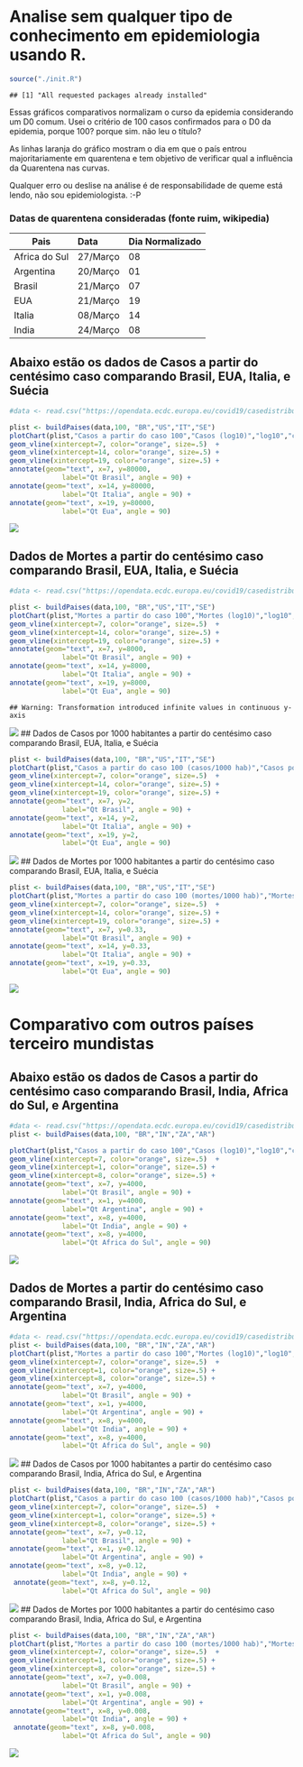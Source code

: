 Analise sem qualquer tipo de conhecimento em epidemiologia usando R.
====================================================================

``` r
source("./init.R")
```

    ## [1] "All requested packages already installed"

Essas gráficos comparativos normalizam o curso da epidemia considerando
um D0 comum. Usei o critério de 100 casos confirmados para o D0 da
epidemia, porque 100? porque sim. não leu o título?

As linhas laranja do gráfico mostram o dia em que o país entrou
majoritariamente em quarentena e tem objetivo de verificar qual a
influência da Quarentena nas curvas.

Qualquer erro ou deslise na análise é de responsabilidade de queme está
lendo, não sou epidemiologista. :-P

### Datas de quarentena consideradas (fonte ruim, wikipedia)

| Pais          | Data     | Dia Normalizado |
|---------------|:---------|-----------------|
| Africa do Sul | 27/Março | 08              |
| Argentina     | 20/Março | 01              |
| Brasil        | 21/Março | 07              |
| EUA           | 21/Março | 19              |
| Italia        | 08/Março | 14              |
| India         | 24/Março | 08              |

Abaixo estão os dados de Casos a partir do centésimo caso comparando Brasil, EUA, Italia, e Suécia
--------------------------------------------------------------------------------------------------

``` r
#data <- read.csv("https://opendata.ecdc.europa.eu/covid19/casedistribution/csv", na.strings = "", fileEncoding = "UTF-8-BOM")

plist <- buildPaises(data,100, "BR","US","IT","SE")
plotChart(plist,"Casos a partir do caso 100","Casos (log10)","log10","cum_cases") +
geom_vline(xintercept=7, color="orange", size=.5)  +
geom_vline(xintercept=14, color="orange", size=.5) +
geom_vline(xintercept=19, color="orange", size=.5) +
annotate(geom="text", x=7, y=80000,
             label="Qt Brasil", angle = 90) +
annotate(geom="text", x=14, y=80000,
             label="Qt Italia", angle = 90) +
annotate(geom="text", x=19, y=80000,
             label="Qt Eua", angle = 90)
```

![](readme_files/figure-markdown_github/unnamed-chunk-1-1.png)

Dados de Mortes a partir do centésimo caso comparando Brasil, EUA, Italia, e Suécia
-----------------------------------------------------------------------------------

``` r
#data <- read.csv("https://opendata.ecdc.europa.eu/covid19/casedistribution/csv", na.strings = "", fileEncoding = "UTF-8-BOM")

plist <- buildPaises(data,100, "BR","US","IT","SE")
plotChart(plist,"Mortes a partir do caso 100","Mortes (log10)","log10","cum_deaths") +
geom_vline(xintercept=7, color="orange", size=.5)  +
geom_vline(xintercept=14, color="orange", size=.5) +
geom_vline(xintercept=19, color="orange", size=.5) +
annotate(geom="text", x=7, y=8000,
             label="Qt Brasil", angle = 90) +
annotate(geom="text", x=14, y=8000,
             label="Qt Italia", angle = 90) +
annotate(geom="text", x=19, y=8000,
             label="Qt Eua", angle = 90)
```

    ## Warning: Transformation introduced infinite values in continuous y-axis

![](readme_files/figure-markdown_github/unnamed-chunk-2-1.png) \#\#
Dados de Casos por 1000 habitantes a partir do centésimo caso comparando
Brasil, EUA, Italia, e Suécia

``` r
plist <- buildPaises(data,100, "BR","US","IT","SE")
plotChart(plist,"Casos a partir do caso 100 (casos/1000 hab)","Casos por 1000/hab","identity","cum_cases_1000") +
geom_vline(xintercept=7, color="orange", size=.5)  +
geom_vline(xintercept=14, color="orange", size=.5) +
geom_vline(xintercept=19, color="orange", size=.5) +
annotate(geom="text", x=7, y=2,
             label="Qt Brasil", angle = 90) +
annotate(geom="text", x=14, y=2,
             label="Qt Italia", angle = 90) +
annotate(geom="text", x=19, y=2,
             label="Qt Eua", angle = 90)
```

![](readme_files/figure-markdown_github/unnamed-chunk-3-1.png) \#\#
Dados de Mortes por 1000 habitantes a partir do centésimo caso
comparando Brasil, EUA, Italia, e Suécia

``` r
plist <- buildPaises(data,100, "BR","US","IT","SE")
plotChart(plist,"Mortes a partir do caso 100 (mortes/1000 hab)","Mortes por 1000/hab","identity","cum_deaths_1000") +
geom_vline(xintercept=7, color="orange", size=.5)  +
geom_vline(xintercept=14, color="orange", size=.5) +
geom_vline(xintercept=19, color="orange", size=.5) +
annotate(geom="text", x=7, y=0.33,
             label="Qt Brasil", angle = 90) +
annotate(geom="text", x=14, y=0.33,
             label="Qt Italia", angle = 90) +
annotate(geom="text", x=19, y=0.33,
             label="Qt Eua", angle = 90)
```

![](readme_files/figure-markdown_github/unnamed-chunk-4-1.png)

Comparativo com outros países terceiro mundistas
================================================

Abaixo estão os dados de Casos a partir do centésimo caso comparando Brasil, India, Africa do Sul, e Argentina
--------------------------------------------------------------------------------------------------------------

``` r
#data <- read.csv("https://opendata.ecdc.europa.eu/covid19/casedistribution/csv", na.strings = "", fileEncoding = "UTF-8-BOM")
plist <- buildPaises(data,100, "BR","IN","ZA","AR")

plotChart(plist,"Casos a partir do caso 100","Casos (log10)","log10","cum_cases") +
geom_vline(xintercept=7, color="orange", size=.5)  +
geom_vline(xintercept=1, color="orange", size=.5) +
geom_vline(xintercept=8, color="orange", size=.5) +
annotate(geom="text", x=7, y=4000,
             label="Qt Brasil", angle = 90) +
annotate(geom="text", x=1, y=4000,
             label="Qt Argentina", angle = 90) +
annotate(geom="text", x=8, y=4000,
             label="Qt India", angle = 90) +
annotate(geom="text", x=8, y=4000,
             label="Qt Africa do Sul", angle = 90)
```

![](readme_files/figure-markdown_github/unnamed-chunk-5-1.png)

Dados de Mortes a partir do centésimo caso comparando Brasil, India, Africa do Sul, e Argentina
-----------------------------------------------------------------------------------------------

``` r
#data <- read.csv("https://opendata.ecdc.europa.eu/covid19/casedistribution/csv", na.strings = "", fileEncoding = "UTF-8-BOM")
plist <- buildPaises(data,100, "BR","IN","ZA","AR")
plotChart(plist,"Mortes a partir do caso 100","Mortes (log10)","log10","cum_deaths") +
geom_vline(xintercept=7, color="orange", size=.5)  +
geom_vline(xintercept=1, color="orange", size=.5) +
geom_vline(xintercept=8, color="orange", size=.5) +
annotate(geom="text", x=7, y=4000,
             label="Qt Brasil", angle = 90) +
annotate(geom="text", x=1, y=4000,
             label="Qt Argentina", angle = 90) +
annotate(geom="text", x=8, y=4000,
             label="Qt India", angle = 90) +
annotate(geom="text", x=8, y=4000,
             label="Qt Africa do Sul", angle = 90)
```

![](readme_files/figure-markdown_github/unnamed-chunk-6-1.png) \#\#
Dados de Casos por 1000 habitantes a partir do centésimo caso comparando
Brasil, India, Africa do Sul, e Argentina

``` r
plist <- buildPaises(data,100, "BR","IN","ZA","AR")
plotChart(plist,"Casos a partir do caso 100 (casos/1000 hab)","Casos por 1000/hab","identity","cum_cases_1000") +
geom_vline(xintercept=7, color="orange", size=.5)  +
geom_vline(xintercept=1, color="orange", size=.5) +
geom_vline(xintercept=8, color="orange", size=.5) +
annotate(geom="text", x=7, y=0.12,
             label="Qt Brasil", angle = 90) +
annotate(geom="text", x=1, y=0.12,
             label="Qt Argentina", angle = 90) +
annotate(geom="text", x=8, y=0.12,
             label="Qt India", angle = 90) +
 annotate(geom="text", x=8, y=0.12,
             label="Qt Africa do Sul", angle = 90)
```

![](readme_files/figure-markdown_github/unnamed-chunk-7-1.png) \#\#
Dados de Mortes por 1000 habitantes a partir do centésimo caso
comparando Brasil, India, Africa do Sul, e Argentina

``` r
plist <- buildPaises(data,100, "BR","IN","ZA","AR")
plotChart(plist,"Mortes a partir do caso 100 (mortes/1000 hab)","Mortes por 1000/hab","identity","cum_deaths_1000") +
geom_vline(xintercept=7, color="orange", size=.5)  +
geom_vline(xintercept=1, color="orange", size=.5) +
geom_vline(xintercept=8, color="orange", size=.5) +
annotate(geom="text", x=7, y=0.008,
             label="Qt Brasil", angle = 90) +
annotate(geom="text", x=1, y=0.008,
             label="Qt Argentina", angle = 90) +
annotate(geom="text", x=8, y=0.008,
             label="Qt India", angle = 90) +
 annotate(geom="text", x=8, y=0.008,
             label="Qt Africa do Sul", angle = 90)
```

![](readme_files/figure-markdown_github/unnamed-chunk-8-1.png)
